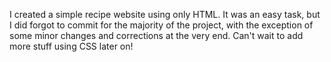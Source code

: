 I created a simple recipe website using only HTML.
It was an easy task, but I did forgot to commit for the majority of the project, with the exception of some minor changes and corrections at the very end. Can't wait to add more stuff using CSS later on!
